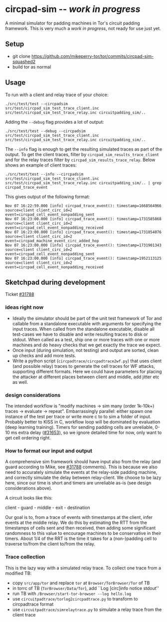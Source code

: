 # circpad-sim -- *work in progress*
A minimal simulator for padding machines in Tor's circuit padding framework.
This is very much a *work in progress*, not ready for use just yet. 

## Setup
- git clone https://github.com/mikeperry-tor/tor/commits/circpad-sim-squashed2
- build tor as normal

## Usage
To run with a client and relay trace of your choice:

`./src/test/test --circpadsim src/test/circpad_sim_test_trace_client.inc src/test/circpad_sim_test_trace_relay.inc circuitpadding_sim/..`

Adding the `--debug` flag provides a lot of output:

`./src/test/test --debug --circpadsim src/test/circpad_sim_test_trace_client.inc src/test/circpad_sim_test_trace_relay.inc circuitpadding_sim/..`

The `--info` flag is enough to get the resulting simulated traces as part of the
output. To get the client traces, filter by `circpad_sim_results_trace_client`
and for the relay traces filter by `circpad_sim_results_trace_relay`. Below
shows an example of client traces:

`./src/test/test --info --circpadsim src/test/circpad_sim_test_trace_client.inc src/test/circpad_sim_test_trace_relay.inc circuitpadding_sim/.. | grep circpad_trace_event`

This gives output of the following format:

```
Nov 07 16:22:59.000 [info] circpad_trace_event(): timestamp=1668564966 source=client client_circ_id=2 event=circpad_cell_event_nonpadding_sent
Nov 07 16:23:00.000 [info] circpad_trace_event(): timestamp=1731585868 source=client client_circ_id=2 event=circpad_cell_event_nonpadding_received
Nov 07 16:23:00.000 [info] circpad_trace_event(): timestamp=1731854076 source=client client_circ_id=2 event=circpad_machine_event_circ_added_hop
Nov 07 16:23:00.000 [info] circpad_trace_event(): timestamp=1731901343 source=client client_circ_id=2 event=circpad_cell_event_nonpadding_sent
Nov 07 16:23:00.000 [info] circpad_trace_event(): timestamp=1952113125 source=client client_circ_id=2 event=circpad_cell_event_nonpadding_received
```

## Sketchpad during development
Ticket [#31788](https://trac.torproject.org/projects/tor/ticket/31788)

### ideas right now
- Ideally the simulator should be part of the unit test framework of Tor and
  callable from a standalone executable with arguments for specifying the input
  traces. When called from the standalone executable, disable all test-cases we
  have to disable and write resulting traces to disk or stdout. When called as a
  test, ship one or more traces with one or more machines and do heavy checks
  that we get exactly the trace we expect.
- Once input (during simulation, not testing) and output are sorted, clean up
  checks and add more tests. 
- Write a python script (`circpadtrace/circpadtrace2wf.py`) that uses client
  (and possible relay) traces to generate the cell traces for WF attacks,
  supporting different formats. Here we could have parameters for placing the
  attacker at different places between client and middle, add jitter etc as
  well.

### design considerations
The intended workflow is "modify machines -> sim many (order 1k-10k+) traces ->
evaluate -> repeat". Embarrassingly parallel: either spawn one instance of the
test per trace or write more c to to sim a folder of input. Probably better to
KISS in C, workflow loop will be dominated by evaluation (deep learning
training). Timers for sending padding cells are unreliable, 0-10 ms extra delay
([#31653](https://trac.torproject.org/projects/tor/ticket/31653)), so we ignore
detailed time for now, only want to get cell ordering right.

### How to format our input and output
A comprehensive sim framework should have input also from the relay (and guard
according to Mike, see
[#31788](https://trac.torproject.org/projects/tor/ticket/31788) comments). This
is because we also need to accurately simulate the events at the relay-side
padding machine, and correctly simulate the delay between relay-client. We
choose to be lazy here, since our time is short and timers are unreliable as-is
(see design considerations above). 

A circuit looks like this:

client - guard - middle - exit - destination

Our goal is to, from a trace of events with timestamps at the client, infer
events at the middle relay. We do this by estimating the RTT from the timestamps
of cells sent and then received, then adding some significant randomness to this
value to encourage machines to be conservative in their timers. About 1/4 of the
RRT is the time it takes for a (non-)padding cell to traverse to/from the client
to/from the relay.

### Trace collection
This is the lazy way with a simulated relay trace. To collect one trace from a
modified TB:
- copy `src/app/tor` and replace `tor` at `Browser/TorBrowser/Tor` of TB
- in torrc of TB (`TorBrowser/Data/Tor`), add ``Log [circ]info notice stdout''
- run TB with `/Browser/start-tor-browser --log hello.log`
- use `circuitpadtrace/torlog2circpadtrace.py` to transform to circpadtrace format
- use `circuitpadtrace/simrelaytrace.py` to simulate a relay trace from the
  client trace
